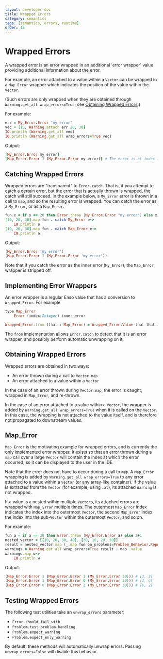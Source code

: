 ```yaml
---
layout: developer-doc
title: Wrapped Errors
category: semantics
tags: [semantics, errors, runtime]
order: 12
---
```


# Wrapped Errors

A wrapped error is an error wrapped in an additional 'error wrapper' value providing additional information about the error.

For example, an error attached to a value within a `Vector` can be wrapped in a
`Map_Error` wrapper which indicates the position of the value within the
`Vector`. 

(Such errors are only wrapped when they are obtained through `Warning.get_all wrap_errors=True`;
see [Obtaining Wrapped Errors](#obtaining-wrapped-errors).)

For example:

```ruby
err = My_Error.Error "my error"
vec = [10, Warning.attach err 20, 30]
IO.println (Warning.get_all vec)
IO.println (Warning.get_all wrap_errors=True vec)
```

Output:

```ruby
[My_Error.Error my error]
[Map_Error.Error 1 (My_Error.Error my error)] # The error is at index 1
```

## Catching Wrapped Errors

Wrapped errors are "transparent" to `Error.catch`. That is, if you attempt to
catch a certain error, but the error that is actually thrown is wrapped, the
catch will still succeed. In the example below, a `My_Error` error is thrown in
a call to `map`, and so the resulting error is wrapped. You can catch the error
as a `My_Error`, or as a `Map_Error`.

```ruby
fun x = if x == 20 then Error.throw (My_Error.Error "my error") else x
[10, 20, 30].map fun . catch My_Error e->
    IO.println e
[10, 20, 30].map fun . catch Map_Error e->
    IO.println e
```

Output:

```ruby
(My_Error.Error 'my error')
(Map_Error.Error 1 (My_Error.Error 'my error'))
```

Note that if you catch the error as the inner error (`My_Error`), the
`Map_Error` wrapper is stripped off.

## Implementing Error Wrappers

An error wrapper is a regular Enso value that has a conversion to `Wrapped_Error`. For example:

```ruby
type Map_Error
    Error (index:Integer) inner_error

Wrapped_Error.from (that : Map_Error) = Wrapped_Error.Value that that.inner_error
```

The `from` implementation allows `Error.catch` to detect that it is an error
wrapper, and possibly perform automatic unwrapping on it.

## Obtaining Wrapped Errors

Wrapped errors are obtained in two ways:
* An error thrown during a call to `Vector.map`
* An error attached to a value within a `Vector`

In the case of an error thrown during `Vector.map`, the error is caught, wrapped
in `Map_Error`, and re-thrown.

In the case of an error attached to a value within a `Vector`, the wrapper is
added by `Warning.get_all wrap_errors=True` when it is called on the `Vector`. In this
case, the wrapping is not attached to the value itself, and is therefore not
propagated to downstream values.

## Map_Error

`Map_Error` is the motivating example for wrapped errors, and is currently the
only implemented error wrapper. It exists so that an error thrown during a `map`
call over a large `Vector` will contain the index at which the error occurred,
so it can be displayed to the user in the IDE.

Note that the error does not have to occur during a call to `map`. A `Map_Error`
wrapping is added by `Warning.get_all wrap_errors=True` to any error attached to a
value within a `Vector` (or any array-like container). If the value is extracted
from the `Vector` (for example, using `.at`), its attached `Warning` is not wrapped.

If a value is a nested within multiple `Vector`s, its attached errors are wrapped
with `Map_Error` multiple times. The outermost `Map_Error` index indicates
the index into the outermost `Vector`, the second `Map_Error` index the index
into the sub-`Vector` within the outermost `Vector`, and so on.

For example:

```ruby
fun a = if a == 30 then Error.throw (My_Error.Error a) else a+1
nested_vector = [[10, 20, 30, 40], [30, 10, 20, 30]]
result = nested_vector.map (_.map fun on_problems=Problem_Behavior.Report_Warning) on_problems=Problem_Behavior.Report_Warning
warnings = Warning.get_all wrap_errors=True result . map .value
warnings.map w->
    IO.println w
```

Output:

```ruby
(Map_Error.Error 1 (Map_Error.Error 3 (My_Error.Error 30))) # [1, 3]
(Map_Error.Error 1 (Map_Error.Error 0 (My_Error.Error 30))) # [1, 0]
(Map_Error.Error 0 (Map_Error.Error 2 (My_Error.Error 30))) # [0, 2]
```

## Testing Wrapped Errors

The following test utilities take an `unwrap_errors` parameter:

- `Error.should_fail_with`
- `Problem.test_problem_handling`
- `Problem.expect_warning`
- `Problem.expect_only_warning`

By default, these methods will automatically unwrap errors. Passing
`unwrap_errors=False` will disable this behavior.